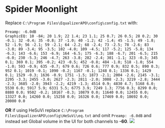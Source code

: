 # Spider Moonlight
Replace `C:\Program Files\EqualizerAPO\config\config.txt` with:
```
Preamp: -6.0dB
GraphicEQ: 10 -84; 20 1.9; 22 1.4; 23 1.1; 25 0.7; 26 0.5; 28 0.2; 30 -0.1; 32 -0.4; 35 -0.8; 37 -1.0; 40 -1.2; 42 -1.4; 45 -1.5; 49 -1.8; 52 -1.9; 56 -2.1; 59 -2.1; 64 -2.2; 68 -2.4; 73 -2.5; 78 -2.6; 83 -3.0; 89 -3.4; 95 -3.5; 102 -4.0; 109 -4.5; 117 -5.2; 125 -5.8; 134 -6.3; 143 -6.6; 153 -6.9; 164 -6.5; 175 -6.3; 188 -6.7; 201 -6.5; 215 -6.0; 230 -5.3; 246 -4.7; 263 -3.8; 282 -2.4; 301 -1.1; 323 -0.3; 345 0.1; 369 0.1; 395 -0.2; 423 -0.5; 452 -0.8; 484 -1.0; 518 -1.0; 554 -1.0; 593 -0.9; 635 -0.7; 679 0.6; 726 0.6; 777 0.9; 832 0.5; 890 0.3; 952 0.1; 1019 -0.1; 1090 -0.2; 1167 -0.1; 1248 0.1; 1336 0.1; 1429 0.1; 1529 -0.3; 1636 -0.9; 1751 -1.5; 1873 -2.1; 2004 -2.6; 2145 -3.1; 2295 -3.3; 2455 -3.0; 2627 -2.3; 2811 -2.0; 3008 -2.3; 3219 -2.8; 3444 -2.3; 3685 -2.0; 3943 -2.2; 4219 -1.3; 4514 0.9; 4830 4.7; 5168 6.0; 5530 6.0; 5917 5.9; 6331 5.5; 6775 3.9; 7249 1.3; 7756 0.3; 8299 0.0; 8880 0.0; 9502 -0.2; 10167 -0.3; 10879 0.0; 11640 0.0; 12455 0.0; 13327 0.0; 14260 0.0; 15258 0.0; 16326 0.0; 17469 0.0; 18692 0.0; 20000 0.0
```
**OR** if using HeSuVi replace `C:\Program Files\EqualizerAPO\config\HeSuVi\eq.txt` and omit `Preamp: -6.0dB` and instead set Global volume in the UI for both channels to **-60**.
![](https://raw.githubusercontent.com/jaakkopasanen/AutoEq/master/results/Headphone.com/headphoncecom/onear/Spider%20Moonlight/Spider%20Moonlight.png)